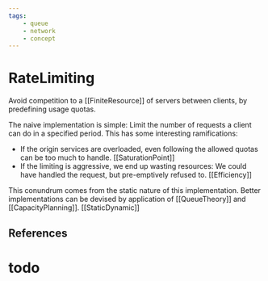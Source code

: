 ```yaml
---
tags:
    - queue
    - network
    - concept
---
```

# RateLimiting

Avoid competition to a [[FiniteResource]] of servers between clients, by predefining usage quotas.

The naive implementation is simple: Limit the number of requests a client can do in a specified period. This has some interesting ramifications:

* If the origin services are overloaded, even following the allowed quotas can be too much to handle. [[SaturationPoint]]
* If the limiting is aggressive, we end up wasting resources: We could have handled the request, but pre-emptively refused to. [[Efficiency]]

This conundrum comes from the static nature of this implementation.
Better implementations can be devised by application of [[QueueTheory]] and [[CapacityPlanning]].
[[StaticDynamic]]

## References

# todo

